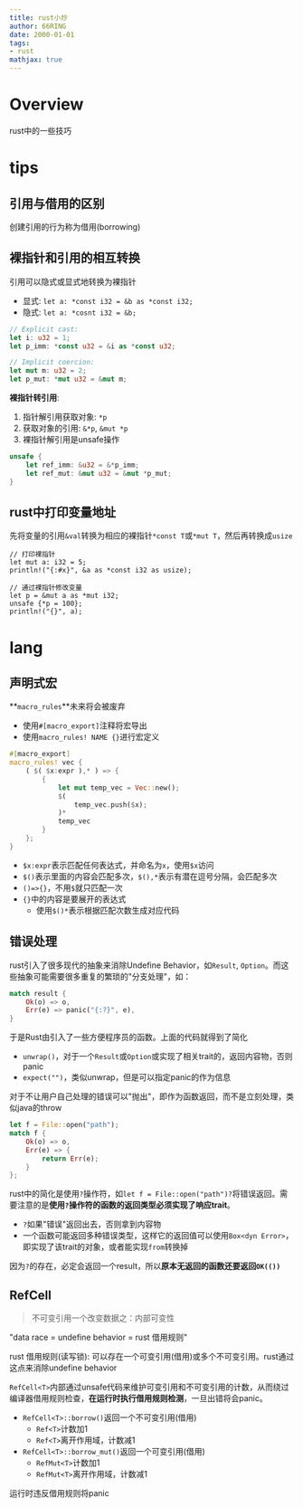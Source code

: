 ```yaml
---
title: rust小炒
author: 66RING
date: 2000-01-01
tags: 
- rust
mathjax: true
---
```


# Overview

rust中的一些技巧



# tips

## 引用与借用的区别

创建引用的行为称为借用(borrowing)

## 裸指针和引用的相互转换

引用可以隐式或显式地转换为裸指针

- 显式: `let a: *const i32 = &b as *const i32;`
- 隐式: `let a: *cosnt i32 = &b;`

```rust
// Explicit cast:
let i: u32 = 1;
let p_imm: *const u32 = &i as *const u32;

// Implicit coercion:
let mut m: u32 = 2;
let p_mut: *mut u32 = &mut m;
```

**裸指针转引用**: 

1. 指针解引用获取对象: `*p`
2. 获取对象的引用: `&*p`, `&mut *p`
3. 裸指针解引用是unsafe操作

```rust
unsafe {
    let ref_imm: &u32 = &*p_imm;
    let ref_mut: &mut u32 = &mut *p_mut;
}
```


## rust中打印变量地址

先将变量的引用`&val`转换为相应的裸指针`*const T`或`*mut T`，然后再转换成`usize`

```
// 打印裸指针
let mut a: i32 = 5;
println!("{:#x}", &a as *const i32 as usize);

// 通过裸指针修改变量
let p = &mut a as *mut i32;
unsafe {*p = 100};
println!("{}", a);
```


# lang

## 声明式宏

**`macro_rules`**未来将会被废弃

- 使用`#[macro_export]`注释将宏导出
- 使用`macro_rules! NAME {}`进行宏定义

```rust
#[macro_export]
macro_rules! vec {
    ( $( $x:expr ),* ) => {
        {
            let mut temp_vec = Vec::new();
            $(
                temp_vec.push($x);
            )*
            temp_vec
        }
    };
}
```

- `$x:expr`表示匹配任何表达式，并命名为`x`，使用`$x`访问
- `$()`表示里面的内容会匹配多次，`$(),*`表示有潜在逗号分隔，会匹配多次
- `()=>{}`，不用`$`就只匹配一次
- `{}`中的内容是要展开的表达式
	* 使用`$()*`表示根据匹配次数生成对应代码


## 错误处理

rust引入了很多现代的抽象来消除Undefine Behavior，如`Result`, `Option`。而这些抽象可能需要很多重复的繁琐的"分支处理"，如：

```rust
match result {
	Ok(o) => o,
	Err(e) => panic("{:?}", e),
}
```

于是Rust由引入了一些方便程序员的函数。上面的代码就得到了简化

- `unwrap()`，对于一个`Result`或`Option`或实现了相关trait的，返回内容物，否则panic
- `expect("")`，类似unwrap，但是可以指定panic的作为信息

对于不让用户自己处理的错误可以"抛出"，即作为函数返回，而不是立刻处理，类似java的throw

```rust
let f = File::open("path");
match f {
	Ok(o) => o,
	Err(e) => {
		return Err(e);
	}
};
```

rust中的简化是使用`?`操作符，如`let f = File::open("path")?`将错误返回。需要注意的是**使用`?`操作符的函数的返回类型必须实现了响应trait**。

- `?`如果"错误"返回出去，否则拿到内容物
- 一个函数可能返回多种错误类型，这样它的返回值可以使用`Box<dyn Error>`，即实现了该trait的对象，或者能实现`from`转换掉

因为`?`的存在，必定会返回一个result，所以**原本无返回的函数还要返回`OK(())`**


## RefCell

> 不可变引用一个改变数据之：内部可变性

"data race = undefine behavior = rust 借用规则"

rust 借用规则(读写锁): 可以存在一个可变引用(借用)或多个不可变引用。rust通过这点来消除undefine behavior

`RefCell<T>`内部通过unsafe代码来维护可变引用和不可变引用的计数，从而绕过编译器借用规则检查，**在运行时执行借用规则检测**，一旦出错将会panic。

- `RefCell<T>::borrow()`返回一个不可变引用(借用)
	* `Ref<T>`计数加1
	* `Ref<T>`离开作用域，计数减1
- `RefCell<T>::borrow_mut()`返回一个可变引用(借用)
	* `RefMut<T>`计数加1
	* `RefMut<T>`离开作用域，计数减1

运行时违反借用规则将panic


